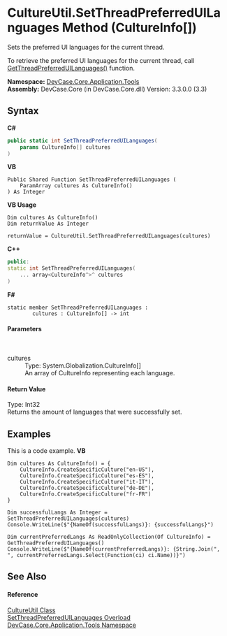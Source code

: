 # CultureUtil.SetThreadPreferredUILanguages Method (CultureInfo[])
 

Sets the preferred UI languages for the current thread. 

 To retrieve the preferred UI languages for the current thread, call <a href="M_DevCase_Core_Application_Tools_CultureUtil_GetThreadPreferredUILanguages">GetThreadPreferredUILanguages()</a> function.

**Namespace:**&nbsp;<a href="N_DevCase_Core_Application_Tools">DevCase.Core.Application.Tools</a><br />**Assembly:**&nbsp;DevCase.Core (in DevCase.Core.dll) Version: 3.3.0.0 (3.3)

## Syntax

**C#**<br />
``` C#
public static int SetThreadPreferredUILanguages(
	params CultureInfo[] cultures
)
```

**VB**<br />
``` VB
Public Shared Function SetThreadPreferredUILanguages ( 
	ParamArray cultures As CultureInfo()
) As Integer
```

**VB Usage**<br />
``` VB Usage
Dim cultures As CultureInfo()
Dim returnValue As Integer

returnValue = CultureUtil.SetThreadPreferredUILanguages(cultures)
```

**C++**<br />
``` C++
public:
static int SetThreadPreferredUILanguages(
	... array<CultureInfo^>^ cultures
)
```

**F#**<br />
``` F#
static member SetThreadPreferredUILanguages : 
        cultures : CultureInfo[] -> int 

```


#### Parameters
&nbsp;<dl><dt>cultures</dt><dd>Type: System.Globalization.CultureInfo[]<br />An array of CultureInfo representing each language.</dd></dl>

#### Return Value
Type: Int32<br />Returns the amount of languages that were successfully set.

## Examples
This is a code example. 
**VB**<br />
``` VB
Dim cultures As CultureInfo() = {
    CultureInfo.CreateSpecificCulture("en-US"),
    CultureInfo.CreateSpecificCulture("es-ES"),
    CultureInfo.CreateSpecificCulture("it-IT"),
    CultureInfo.CreateSpecificCulture("de-DE"),
    CultureInfo.CreateSpecificCulture("fr-FR")
}

Dim successfulLangs As Integer = SetThreadPreferredUILanguages(cultures)
Console.WriteLine($"{NameOf(successfulLangs)}: {successfulLangs}")

Dim currentPreferredLangs As ReadOnlyCollection(Of CultureInfo) = GetThreadPreferredUILanguages()
Console.WriteLine($"{NameOf(currentPreferredLangs)}: {String.Join(", ", currentPreferredLangs.Select(Function(ci) ci.Name))}")
```


## See Also


#### Reference
<a href="T_DevCase_Core_Application_Tools_CultureUtil">CultureUtil Class</a><br /><a href="Overload_DevCase_Core_Application_Tools_CultureUtil_SetThreadPreferredUILanguages">SetThreadPreferredUILanguages Overload</a><br /><a href="N_DevCase_Core_Application_Tools">DevCase.Core.Application.Tools Namespace</a><br />